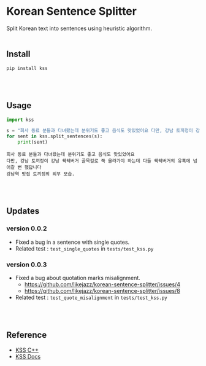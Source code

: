 # Korean Sentence Splitter
Split Korean text into sentences using heuristic algorithm.
<br><br>

## Install
```console
pip install kss
```
<br><br>

## Usage
```python
import kss

s = "회사 동료 분들과 다녀왔는데 분위기도 좋고 음식도 맛있었어요 다만, 강남 토끼정이 강남 쉑쉑버거 골목길로 쭉 올라가야 하는데 다들 쉑쉑버거의 유혹에 넘어갈 뻔 했답니다 강남역 맛집 토끼정의 외부 모습."
for sent in kss.split_sentences(s):
    print(sent)
```
```
회사 동료 분들과 다녀왔는데 분위기도 좋고 음식도 맛있었어요
다만, 강남 토끼정이 강남 쉑쉑버거 골목길로 쭉 올라가야 하는데 다들 쉑쉑버거의 유혹에 넘어갈 뻔 했답니다
강남역 맛집 토끼정의 외부 모습.
```
<br><br>

## Updates
### version 0.0.2
- Fixed a bug in a sentence with single quotes.
- Related test : `test_single_quotes` in `tests/test_kss.py`
### version 0.0.3
- Fixed a bug about quotation marks misalignment.
  - https://github.com/likejazz/korean-sentence-splitter/issues/4
  - https://github.com/likejazz/korean-sentence-splitter/issues/8
- Related test : `test_quote_misalignment` in `tests/test_kss.py`

<br><br>

## Reference
- [KSS C++](https://github.com/likejazz/korean-sentence-splitter)
- [KSS Docs](http://docs.likejazz.com/kss/)

